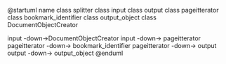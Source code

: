 @startuml name
class splitter
class input
class output
class pageitterator
class bookmark_identifier
class output_object
class DocumentObjectCreator



input -down->DocumentObjectCreator
input -down-> pageitterator
pageitterator -down-> bookmark_identifier
pageitterator -down-> output
output -down-> output_object
@enduml